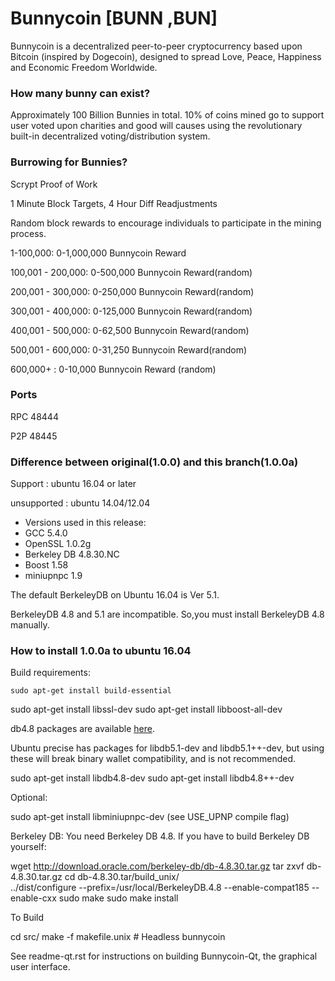 # Bunnycoin [BUNN ,BUN]

Bunnycoin is a decentralized peer-to-peer cryptocurrency based upon Bitcoin (inspired by Dogecoin), designed to spread Love, Peace, Happiness and Economic Freedom Worldwide.

### How many bunny can exist?

Approximately 100 Billion Bunnies in total. 10% of coins mined go to support user voted upon charities and good will causes using the revolutionary built-in decentralized voting/distribution system.

### Burrowing for Bunnies?
Scrypt Proof of Work

1 Minute Block Targets, 4 Hour Diff Readjustments

Random block rewards to encourage individuals to participate in the mining process.

1-100,000: 0-1,000,000 Bunnycoin Reward

100,001 - 200,000: 0-500,000 Bunnycoin Reward(random)

200,001 - 300,000: 0-250,000 Bunnycoin Reward(random)

300,001 - 400,000: 0-125,000 Bunnycoin Reward(random)

400,001 - 500,000: 0-62,500 Bunnycoin Reward(random)

500,001 - 600,000: 0-31,250 Bunnycoin Reward(random)

600,000+ : 0-10,000 Bunnycoin Reward (random)


### Ports
RPC 48444

P2P 48445

### Difference between original(1.0.0) and this branch(1.0.0a)

Support     : ubuntu 16.04 or later

unsupported : ubuntu 14.04/12.04

- Versions used in this release:
-  GCC           5.4.0
-  OpenSSL       1.0.2g
-  Berkeley DB   4.8.30.NC
-  Boost         1.58
-  miniupnpc     1.9

The default BerkeleyDB on Ubuntu 16.04 is Ver 5.1.

BerkeleyDB 4.8 and 5.1 are incompatible.
So,you must install BerkeleyDB 4.8 manually.

### How to install 1.0.0a to ubuntu 16.04

Build requirements:

	sudo apt-get install build-essential
  sudo apt-get install libssl-dev
  sudo apt-get install libboost-all-dev

 db4.8 packages are available [here](https://launchpad.net/~bitcoin/+archive/bitcoin).

 Ubuntu precise has packages for libdb5.1-dev and libdb5.1++-dev,
 but using these will break binary wallet compatibility, and is not recommended.

  sudo apt-get install libdb4.8-dev
  sudo apt-get install libdb4.8++-dev

  Optional:

  sudo apt-get install libminiupnpc-dev (see USE_UPNP compile flag)

Berkeley DB:
You need Berkeley DB 4.8.  If you have to build Berkeley DB yourself:

  wget http://download.oracle.com/berkeley-db/db-4.8.30.tar.gz
  tar zxvf db-4.8.30.tar.gz
  cd db-4.8.30.tar/build_unix/    
  ../dist/configure --prefix=/usr/local/BerkeleyDB.4.8 --enable-compat185 --enable-cxx
  sudo make
  sudo make install

To Build

  cd src/
  make -f makefile.unix		# Headless bunnycoin

See readme-qt.rst for instructions on building Bunnycoin-Qt, the graphical user interface.
